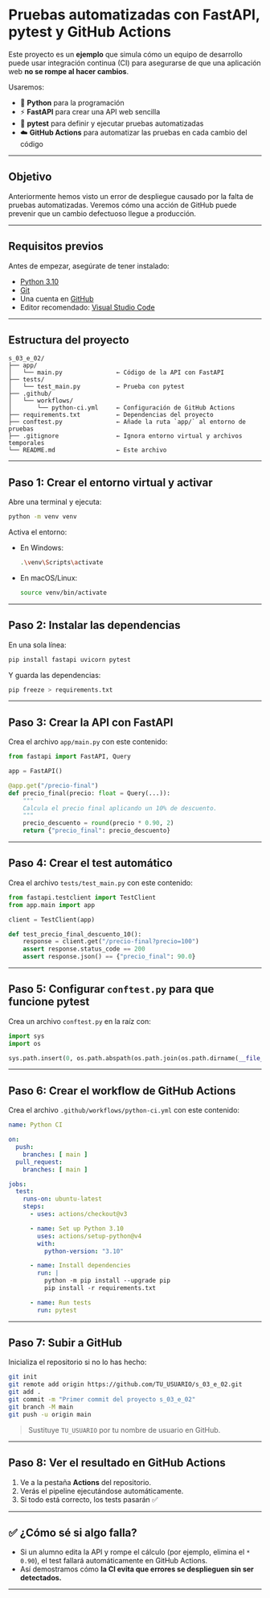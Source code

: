 # Pruebas automatizadas con FastAPI, pytest y GitHub Actions

Este proyecto es un **ejemplo** que simula cómo un equipo de desarrollo puede usar integración continua (CI) para asegurarse de que una aplicación web **no se rompe al hacer cambios**.

Usaremos:

- 🐍 **Python** para la programación
- ⚡ **FastAPI** para crear una API web sencilla
- 🧪 **pytest** para definir y ejecutar pruebas automatizadas
- ☁️ **GitHub Actions** para automatizar las pruebas en cada cambio del código

---

## Objetivo

Anteriormente hemos visto un error de despliegue causado por la falta de pruebas automatizadas. Veremos cómo una acción de GitHub puede prevenir que un cambio defectuoso llegue a producción.

---

## Requisitos previos

Antes de empezar, asegúrate de tener instalado:

- [Python 3.10](https://www.python.org/downloads/)
- [Git](https://git-scm.com/downloads)
- Una cuenta en [GitHub](https://github.com/)
- Editor recomendado: [Visual Studio Code](https://code.visualstudio.com/)

---

## Estructura del proyecto

```
s_03_e_02/
├── app/
│   └── main.py               ← Código de la API con FastAPI
├── tests/
│   └── test_main.py          ← Prueba con pytest
├── .github/
│   └── workflows/
│       └── python-ci.yml     ← Configuración de GitHub Actions
├── requirements.txt          ← Dependencias del proyecto
├── conftest.py               ← Añade la ruta `app/` al entorno de pruebas
├── .gitignore                ← Ignora entorno virtual y archivos temporales
└── README.md                 ← Este archivo
```

---

## Paso 1: Crear el entorno virtual y activar

Abre una terminal y ejecuta:

```bash
python -m venv venv
```

Activa el entorno:

- En Windows:

  ```bash
  .\venv\Scripts\activate
  ```

- En macOS/Linux:

  ```bash
  source venv/bin/activate
  ```

---

## Paso 2: Instalar las dependencias

En una sola línea:

```bash
pip install fastapi uvicorn pytest
```

Y guarda las dependencias:

```bash
pip freeze > requirements.txt
```

---

## Paso 3: Crear la API con FastAPI

Crea el archivo `app/main.py` con este contenido:

```python
from fastapi import FastAPI, Query

app = FastAPI()

@app.get("/precio-final")
def precio_final(precio: float = Query(...)):
    """
    Calcula el precio final aplicando un 10% de descuento.
    """
    precio_descuento = round(precio * 0.90, 2)
    return {"precio_final": precio_descuento}
```

---

## Paso 4: Crear el test automático

Crea el archivo `tests/test_main.py` con este contenido:

```python
from fastapi.testclient import TestClient
from app.main import app

client = TestClient(app)

def test_precio_final_descuento_10():
    response = client.get("/precio-final?precio=100")
    assert response.status_code == 200
    assert response.json() == {"precio_final": 90.0}
```

---

## Paso 5: Configurar `conftest.py` para que funcione pytest

Crea un archivo `conftest.py` en la raíz con:

```python
import sys
import os

sys.path.insert(0, os.path.abspath(os.path.join(os.path.dirname(__file__), "app")))
```

---

## Paso 6: Crear el workflow de GitHub Actions

Crea el archivo `.github/workflows/python-ci.yml` con este contenido:

```yaml
name: Python CI

on:
  push:
    branches: [ main ]
  pull_request:
    branches: [ main ]

jobs:
  test:
    runs-on: ubuntu-latest
    steps:
      - uses: actions/checkout@v3

      - name: Set up Python 3.10
        uses: actions/setup-python@v4
        with:
          python-version: "3.10"

      - name: Install dependencies
        run: |
          python -m pip install --upgrade pip
          pip install -r requirements.txt

      - name: Run tests
        run: pytest
```

---

## Paso 7: Subir a GitHub

Inicializa el repositorio si no lo has hecho:

```bash
git init
git remote add origin https://github.com/TU_USUARIO/s_03_e_02.git
git add .
git commit -m "Primer commit del proyecto s_03_e_02"
git branch -M main
git push -u origin main
```

> Sustituye `TU_USUARIO` por tu nombre de usuario en GitHub.

---

## Paso 8: Ver el resultado en GitHub Actions

1. Ve a la pestaña **Actions** del repositorio.
2. Verás el pipeline ejecutándose automáticamente.
3. Si todo está correcto, los tests pasarán ✅

---

## ✅ ¿Cómo sé si algo falla?

- Si un alumno edita la API y rompe el cálculo (por ejemplo, elimina el `* 0.90`), el test fallará automáticamente en GitHub Actions.
- Así demostramos cómo **la CI evita que errores se desplieguen sin ser detectados.**

---




